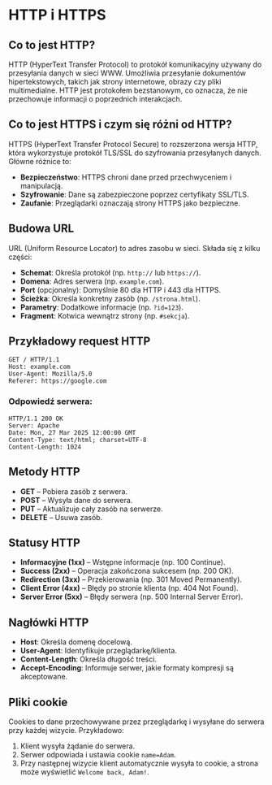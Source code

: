# HTTP i HTTPS

## Co to jest HTTP?
HTTP (HyperText Transfer Protocol) to protokół komunikacyjny używany do przesyłania danych w sieci WWW. Umożliwia przesyłanie dokumentów hipertekstowych, takich jak strony internetowe, obrazy czy pliki multimedialne. HTTP jest protokołem bezstanowym, co oznacza, że nie przechowuje informacji o poprzednich interakcjach.

## Co to jest HTTPS i czym się różni od HTTP?
HTTPS (HyperText Transfer Protocol Secure) to rozszerzona wersja HTTP, która wykorzystuje protokół TLS/SSL do szyfrowania przesyłanych danych. Główne różnice to:
- **Bezpieczeństwo**: HTTPS chroni dane przed przechwyceniem i manipulacją.
- **Szyfrowanie**: Dane są zabezpieczone poprzez certyfikaty SSL/TLS.
- **Zaufanie**: Przeglądarki oznaczają strony HTTPS jako bezpieczne.

## Budowa URL
URL (Uniform Resource Locator) to adres zasobu w sieci. Składa się z kilku części:
- **Schemat**: Określa protokół (np. `http://` lub `https://`).
- **Domena**: Adres serwera (np. `example.com`).
- **Port** (opcjonalny): Domyślnie 80 dla HTTP i 443 dla HTTPS.
- **Ścieżka**: Określa konkretny zasób (np. `/strona.html`).
- **Parametry**: Dodatkowe informacje (np. `?id=123`).
- **Fragment**: Kotwica wewnątrz strony (np. `#sekcja`).

## Przykładowy request HTTP
```http
GET / HTTP/1.1
Host: example.com
User-Agent: Mozilla/5.0
Referer: https://google.com
```

### Odpowiedź serwera:
```http
HTTP/1.1 200 OK
Server: Apache
Date: Mon, 27 Mar 2025 12:00:00 GMT
Content-Type: text/html; charset=UTF-8
Content-Length: 1024
```

## Metody HTTP
- **GET** – Pobiera zasób z serwera.
- **POST** – Wysyła dane do serwera.
- **PUT** – Aktualizuje cały zasób na serwerze.
- **DELETE** – Usuwa zasób.

## Statusy HTTP
- **Informacyjne (1xx)** – Wstępne informacje (np. 100 Continue).
- **Success (2xx)** – Operacja zakończona sukcesem (np. 200 OK).
- **Redirection (3xx)** – Przekierowania (np. 301 Moved Permanently).
- **Client Error (4xx)** – Błędy po stronie klienta (np. 404 Not Found).
- **Server Error (5xx)** – Błędy serwera (np. 500 Internal Server Error).

## Nagłówki HTTP
- **Host**: Określa domenę docelową.
- **User-Agent**: Identyfikuje przeglądarkę/klienta.
- **Content-Length**: Określa długość treści.
- **Accept-Encoding**: Informuje serwer, jakie formaty kompresji są akceptowane.

## Pliki cookie
Cookies to dane przechowywane przez przeglądarkę i wysyłane do serwera przy każdej wizycie. Przykładowo:
1. Klient wysyła żądanie do serwera.
2. Serwer odpowiada i ustawia cookie `name=Adam`.
3. Przy następnej wizycie klient automatycznie wysyła to cookie, a strona może wyświetlić `Welcome back, Adam!`.
